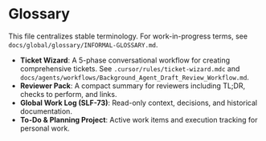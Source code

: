 # Glossary

This file centralizes stable terminology. For work-in-progress terms, see `docs/global/glossary/INFORMAL-GLOSSARY.md`.

- **Ticket Wizard**: A 5-phase conversational workflow for creating comprehensive tickets. See `.cursor/rules/ticket-wizard.mdc` and `docs/agents/workflows/Background_Agent_Draft_Review_Workflow.md`.
- **Reviewer Pack**: A compact summary for reviewers including TL;DR, checks to perform, and links.
- **Global Work Log (SLF-73)**: Read-only context, decisions, and historical documentation.
- **To-Do & Planning Project**: Active work items and execution tracking for personal work.
